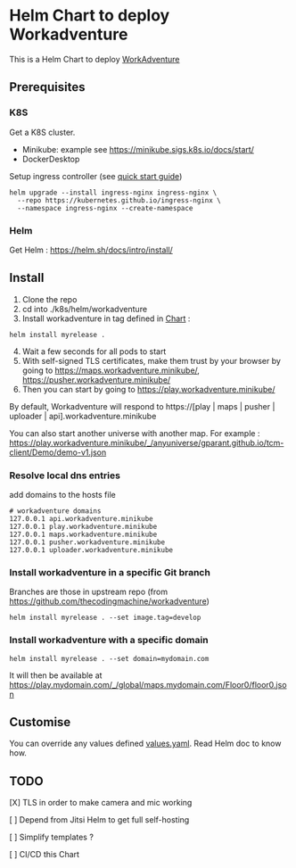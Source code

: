 # Helm Chart to deploy Workadventure

This is a Helm Chart to deploy [WorkAdventure](https://github.com/thecodingmachine/workadventure)

## Prerequisites

### K8S

Get a K8S cluster.
 - Minikube:  example see https://minikube.sigs.k8s.io/docs/start/
 - DockerDesktop

Setup ingress controller (see [quick start guide](https://kubernetes.github.io/ingress-nginx/deploy/#quick-start))
```
helm upgrade --install ingress-nginx ingress-nginx \
  --repo https://kubernetes.github.io/ingress-nginx \
  --namespace ingress-nginx --create-namespace
```

### Helm

Get Helm : https://helm.sh/docs/intro/install/

## Install

1. Clone the repo
2. cd into ./k8s/helm/workadventure
3. Install workadventure in tag defined in [Chart](./Chart.yaml) :
```
helm install myrelease .
```
4. Wait a few seconds for all pods to start
5. With self-signed TLS certificates, make them trust by your browser by going to https://maps.workadventure.minikube/, https://pusher.workadventure.minikube/
6. Then you can start by going to https://play.workadventure.minikube/


By default, Workadventure will respond to https://[play | maps | pusher | uploader | api].workadventure.minikube

You can also start another universe with another map. For example : https://play.workadventure.minikube/_/anyuniverse/gparant.github.io/tcm-client/Demo/demo-v1.json

### Resolve local dns entries

add domains to the hosts file
```
# workadventure domains
127.0.0.1 api.workadventure.minikube
127.0.0.1 play.workadventure.minikube
127.0.0.1 maps.workadventure.minikube
127.0.0.1 pusher.workadventure.minikube
127.0.0.1 uploader.workadventure.minikube
```

### Install workadventure in a specific Git branch 

Branches are those in upstream repo (from https://github.com/thecodingmachine/workadventure)

```
helm install myrelease . --set image.tag=develop
```

### Install workadventure with a specific domain
```
helm install myrelease . --set domain=mydomain.com
```

It will then be available at https://play.mydomain.com/_/global/maps.mydomain.com/Floor0/floor0.json


## Customise

You can override any values defined [values.yaml](./values.yaml). Read Helm doc to know how.

## TODO

[X] TLS in order to make camera and mic working

[ ] Depend from Jitsi Helm to get full self-hosting

[ ] Simplify templates ?

[ ] CI/CD this Chart
